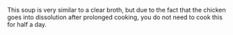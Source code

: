 This soup is very similar to a clear broth, but due to the fact that the chicken goes into dissolution after prolonged cooking, you do not need to cook this for half a day.